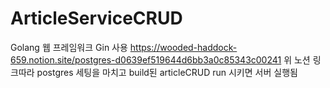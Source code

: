 # ArticleServiceCRUD
Golang 웹 프레임워크 Gin 사용
https://wooded-haddock-659.notion.site/postgres-d0639ef519644d6bb3a0c85343c00241
위 노션 링크따라 postgres 세팅을 마치고 build된 articleCRUD run 시키면 서버 실행됨

